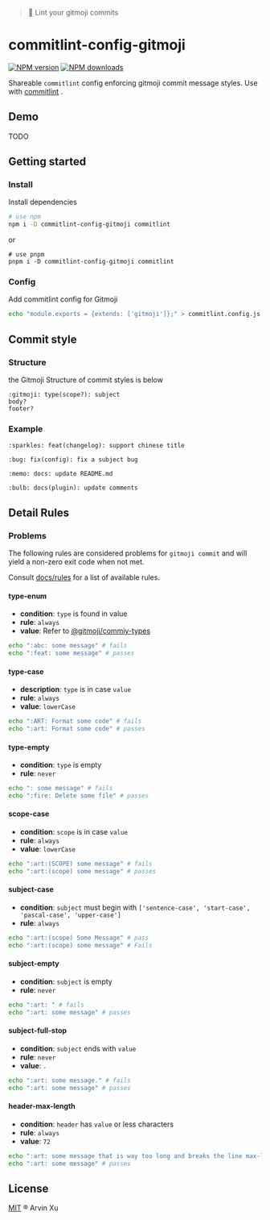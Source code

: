 > 🚦 Lint your gitmoji commits

# commitlint-config-gitmoji

[![NPM version][version-image]][version-url] [![NPM downloads][download-image]][download-url]

<!-- npm url -->

[version-image]: http://img.shields.io/npm/v/commitlint-config-gitmoji.svg?color=deepgreen&label=latest
[version-url]: http://npmjs.org/package/commitlint-config-gitmoji
[download-image]: https://img.shields.io/npm/dm/commitlint-config-gitmoji.svg
[download-url]: https://npmjs.org/package/commitlint-config-gitmoji

Shareable `commitlint` config enforcing gitmoji commit message styles.
Use with [commitlint](https://github.com/marionebl/commitlint) .

## Demo

TODO

## Getting started

### Install

Install dependencies

```sh
# use npm
npm i -D commitlint-config-gitmoji commitlint
```

or

```
# use pnpm
pnpm i -D commitlint-config-gitmoji commitlint
```

### Config

Add commitlint config for Gitmoji

```sh
echo "module.exports = {extends: ['gitmoji']};" > commitlint.config.js
```

## Commit style

### Structure

the Gitmoji Structure of commit styles is below

```
:gitmoji: type(scope?): subject
body?
footer?
```

### Example

```
:sparkles: feat(changelog): support chinese title

:bug: fix(config): fix a subject bug

:memo: docs: update README.md

:bulb: docs(plugin): update comments
```

## Detail Rules

### Problems

The following rules are considered problems for `gitmoji commit` and will yield a non-zero exit code when not met.

Consult [docs/rules](https://commitlint.js.org/#/) for a list of available rules.

#### type-enum

- **condition**: `type` is found in value
- **rule**: `always`
- **value**: Refer to [@gitmoji/commiy-types](../commit-types)

```sh
echo ":abc: some message" # fails
echo ":feat: some message" # passes
```

#### type-case

- **description**: `type` is in case `value`
- **rule**: `always`
- **value**: `lowerCase`

```sh
echo ":ART: Format some code" # fails
echo ":art: Format some code" # passes
```

#### type-empty

- **condition**: `type` is empty
- **rule**: `never`

```sh
echo ": some message" # fails
echo ":fire: Delete some file" # passes
```

#### scope-case

- **condition**: `scope` is in case `value`
- **rule**: `always`
- **value**: `lowerCase`

```sh
echo ":art:(SCOPE) some message" # fails
echo ":art:(scope) some message" # passes
```

#### subject-case

- **condition**: `subject` must begin with `['sentence-case', 'start-case', 'pascal-case', 'upper-case']`
- **rule**: `always`

```sh
echo ":art:(scope) Some Message" # pass
echo ":art:(scope) some message" # Fails
```

#### subject-empty

- **condition**: `subject` is empty
- **rule**: `never`

```sh
echo ":art: " # fails
echo ":art: some message" # passes
```

#### subject-full-stop

- **condition**: `subject` ends with `value`
- **rule**: `never`
- **value**: `.`

```sh
echo ":art: some message." # fails
echo ":art: some message" # passes
```

#### header-max-length

- **condition**: `header` has `value` or less characters
- **rule**: `always`
- **value**: `72`

```sh
echo ":art: some message that is way too long and breaks the line max-length by several characters" # fails
echo ":art: some message" # passes
```

## License

[MIT](../../LICENSE) ® Arvin Xu
